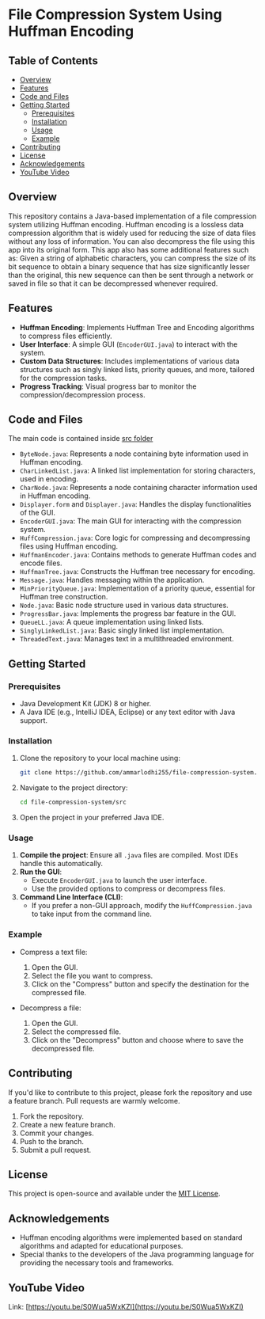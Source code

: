# File Compression System Using Huffman Encoding

## Table of Contents
- [Overview](#overview)
- [Features](#features)
- [Code and Files](#files-and-directories)
- [Getting Started](#getting-started)
  - [Prerequisites](#prerequisites)
  - [Installation](#installation)
  - [Usage](#usage)
  - [Example](#example)
- [Contributing](#contributing)
- [License](#license)
- [Acknowledgements](#acknowledgements)
- [YouTube Video](#youtube-video)

## Overview

This repository contains a Java-based implementation of a file compression system utilizing Huffman encoding. Huffman encoding is a lossless data compression algorithm that is widely used for reducing the size of data files without any loss of information. You can also decompress the file using this app into its original form. This app also has some additional features such as: Given a string of alphabetic characters, you can compress the size of its bit sequence to obtain a binary sequence that has size significantly lesser than the original, this new sequence can then be sent through a network or saved in file so that it can be decompressed whenever required.

## Features

- **Huffman Encoding**: Implements Huffman Tree and Encoding algorithms to compress files efficiently.
- **User Interface**: A simple GUI (`EncoderGUI.java`) to interact with the system.
- **Custom Data Structures**: Includes implementations of various data structures such as singly linked lists, priority queues, and more, tailored for the compression tasks.
- **Progress Tracking**: Visual progress bar to monitor the compression/decompression process.

## Code and Files
The main code is contained inside [src folder](src)
- `ByteNode.java`: Represents a node containing byte information used in Huffman encoding.
- `CharLinkedList.java`: A linked list implementation for storing characters, used in encoding.
- `CharNode.java`: Represents a node containing character information used in Huffman encoding.
- `Displayer.form` and `Displayer.java`: Handles the display functionalities of the GUI.
- `EncoderGUI.java`: The main GUI for interacting with the compression system.
- `HuffCompression.java`: Core logic for compressing and decompressing files using Huffman encoding.
- `HuffmanEncoder.java`: Contains methods to generate Huffman codes and encode files.
- `HuffmanTree.java`: Constructs the Huffman tree necessary for encoding.
- `Message.java`: Handles messaging within the application.
- `MinPriorityQueue.java`: Implementation of a priority queue, essential for Huffman tree construction.
- `Node.java`: Basic node structure used in various data structures.
- `ProgressBar.java`: Implements the progress bar feature in the GUI.
- `QueueLL.java`: A queue implementation using linked lists.
- `SinglyLinkedList.java`: Basic singly linked list implementation.
- `ThreadedText.java`: Manages text in a multithreaded environment.

## Getting Started

### Prerequisites

- Java Development Kit (JDK) 8 or higher.
- A Java IDE (e.g., IntelliJ IDEA, Eclipse) or any text editor with Java support.

### Installation

1. Clone the repository to your local machine using:
   ```bash
   git clone https://github.com/ammarlodhi255/file-compression-system.git
   ```
   
2. Navigate to the project directory:
   ```bash
   cd file-compression-system/src
   ```

3. Open the project in your preferred Java IDE.

### Usage

1. **Compile the project**: Ensure all `.java` files are compiled. Most IDEs handle this automatically.
2. **Run the GUI**:
   - Execute `EncoderGUI.java` to launch the user interface.
   - Use the provided options to compress or decompress files.
3. **Command Line Interface (CLI)**:
   - If you prefer a non-GUI approach, modify the `HuffCompression.java` to take input from the command line.

### Example

- Compress a text file:
  1. Open the GUI.
  2. Select the file you want to compress.
  3. Click on the "Compress" button and specify the destination for the compressed file.

- Decompress a file:
  1. Open the GUI.
  2. Select the compressed file.
  3. Click on the "Decompress" button and choose where to save the decompressed file.

## Contributing

If you'd like to contribute to this project, please fork the repository and use a feature branch. Pull requests are warmly welcome.

1. Fork the repository.
2. Create a new feature branch.
3. Commit your changes.
4. Push to the branch.
5. Submit a pull request.

## License

This project is open-source and available under the [MIT License](LICENSE).

## Acknowledgements

- Huffman encoding algorithms were implemented based on standard algorithms and adapted for educational purposes.
- Special thanks to the developers of the Java programming language for providing the necessary tools and frameworks.

## YouTube Video

Link: [https://youtu.be/S0Wua5WxKZI](https://youtu.be/S0Wua5WxKZI)
